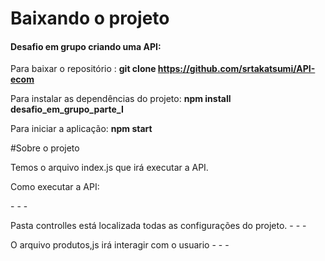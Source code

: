 # Baixando o projeto

<h4>Desafio em grupo criando uma API:</h4>

Para baixar o repositório : <b>git clone https://github.com/srtakatsumi/API-ecom </b>

Para instalar as dependências do projeto: <b>npm install desafio_em_grupo_parte_I</b>

Para iniciar a aplicação: <b>npm start </b>


#Sobre o projeto

Temos o arquivo index.js que irá executar a API.

<p>Como executar a API:</p>
      - 
      -
      -
      
 Pasta controlles está localizada todas as configurações do projeto.
      - 
      -
      -
 
 O arquivo produtos,js irá interagir com o usuario 
      - 
      -
      -
